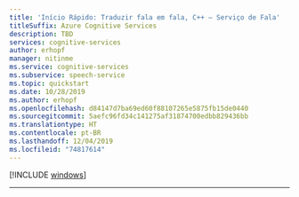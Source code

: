 ```yaml
---
title: 'Início Rápido: Traduzir fala em fala, C++ – Serviço de Fala'
titleSuffix: Azure Cognitive Services
description: TBD
services: cognitive-services
author: erhopf
manager: nitinme
ms.service: cognitive-services
ms.subservice: speech-service
ms.topic: quickstart
ms.date: 10/28/2019
ms.author: erhopf
ms.openlocfilehash: d84147d7ba69ed60f88107265e5875fb15de0440
ms.sourcegitcommit: 5aefc96fd34c141275af31874700edbb829436bb
ms.translationtype: HT
ms.contentlocale: pt-BR
ms.lasthandoff: 12/04/2019
ms.locfileid: "74817614"
---
```

[!INCLUDE [windows](./windows.md)]

* * *
